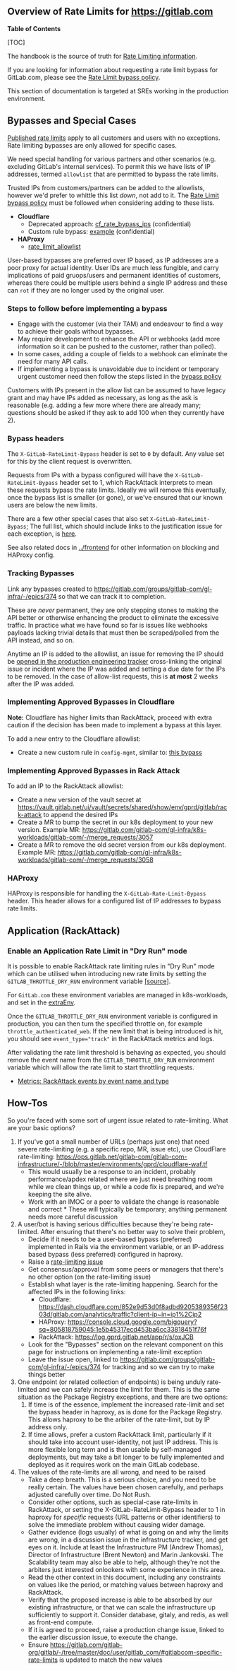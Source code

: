 ## Overview of Rate Limits for <https://gitlab.com>

**Table of Contents**

[TOC]

The handbook is the source of truth for [Rate Limiting information](https://handbook.gitlab.com/handbook/engineering/infrastructure/rate-limiting/).

If you are looking for information about requesting a rate limit bypass for GitLab.com, please see the
[Rate Limit bypass policy](https://handbook.gitlab.com/handbook/engineering/infrastructure/rate-limiting/bypass-policy/).

This section of documentation is targeted at SREs working in the production environment.

## Bypasses and Special Cases

[Published rate limits](https://docs.gitlab.com/ee/user/gitlab_com/index.html#gitlabcom-specific-rate-limits) apply to
all customers and users with no exceptions. Rate limiting bypasses are only allowed for specific cases.

We need special handling for various partners and other scenarios (e.g. excluding GitLab's internal services).
To permit this we have lists of IP addresses, termed `allowlist` that are permitted to bypass the rate limits.

Trusted IPs from customers/partners can be added to the allowlists, however we'd prefer to whittle this list _down_,
not add to it. The [Rate Limit bypass policy](https://handbook.gitlab.com/handbook/engineering/infrastructure/rate-limiting/bypass-policy/)
must be followed when considering adding to these lists.

- **Cloudflare**
  - Deprecated approach: [cf_rate_bypass_ips](https://ops.gitlab.net/gitlab-com/gl-infra/config-mgmt/-/blob/main/environments/gprd/cloudflare-rate-limits-waf-and-rules.tf#L12-33) (confidential)
  - Custom rule bypass: [example](https://ops.gitlab.net/gitlab-com/gl-infra/config-mgmt/-/blob/main/environments/gprd/cloudflare-custom-rules.tf#L156) (confidential)
- **HAProxy**
  - [rate_limit_allowlist](https://gitlab.com/gitlab-com/gl-infra/chef-repo/-/blob/master/roles/gprd-base-haproxy-main-config.json?ref_type=heads#L176)

User-based bypasses are preferred over IP based, as IP addresses are a poor proxy for actual identity.
User IDs are much less fungible, and carry implications of paid gruops/users and permanent identities of customers,
whereas there could be multiple users behind a single IP address and these can `rot` if they are no longer used by the
original user.

### Steps to follow before implementing a bypass

- Engage with the customer (via their TAM) and endeavour to find a way to achieve their goals without bypasses.
- May require development to enhance the API or webhooks (add more information so it can be pushed to the customer, rather than polled).
- In some cases, adding a couple of fields to a webhook can eliminate the need for many API calls.
- If implementing a bypass is unavoidable due to incident or temporary urgent customer need then follow the steps listed in the [bypass policy](https://handbook.gitlab.com/handbook/engineering/infrastructure/rate-limiting/bypass-policy/#process-to-request-a-bypass)

Customers with IPs present in the allow list can be assumed to have legacy grant and may have IPs added as necessary,
as long as the ask is reasonable (e.g. adding a few more where there are already many; questions should be asked if they ask
to add 100 when they currently have 2).

### Bypass headers

The `X-GitLab-RateLimit-Bypass` header is set to `0` by default. Any value set for this by the client request is overwritten.

Requests from IPs with a bypass configured will have the `X-GitLab-RateLimit-Bypass` header set to 1, which RackAttack
interprets to mean these requests bypass the rate limits. Ideally we will remove this eventually, once the bypass list
is smaller (or gone), or we've ensured that our known users are below the new limits.

There are a few other special cases that also set `X-GitLab-RateLimit-Bypass`; The full list, which should include links
to the justification issue for each exception, is [here](https://gitlab.com/gitlab-cookbooks/gitlab-haproxy/-/blob/master/templates/default/frontends/https.erb#L49).

See also related docs in [../frontend](../frontend/) for other information on blocking and HAProxy config.

### Tracking Bypasses

Link any bypasses created to <https://gitlab.com/groups/gitlab-com/gl-infra/-/epics/374> so that we can track it to completion.

These are _never_ permanent, they are only stepping stones to making the API better or otherwise enhancing the product to eliminate
the excessive traffic. In practice what we have found so far is issues like webhooks payloads lacking trivial details that
must then be scraped/polled from the API instead, and so on.

Anytime an IP is added to the allowlist, an issue for removing the IP should be [opened in the production engineering tracker](https://gitlab.com/gitlab-com/gl-infra/production-engineering/-/issues/new) cross-linking the original issue or incident where the IP was added and setting a due date for the IPs to be removed. In the case of allow-list requests, this is **at most** 2 weeks after the IP was added.

### Implementing Approved Bypasses in Cloudflare

**Note:** Cloudflare has higher limits than RackAttack, proceed with extra caution if the decision has been made to implement a bypass at this layer.

To add a new entry to the Cloudflare allowlist:

- Create a new custom rule in `config-mgmt`, similar to: [this bypass](https://ops.gitlab.net/gitlab-com/gl-infra/config-mgmt/-/blob/dcf17ff7d43665039167b0f1bde1fc90cb46ba41/environments/gprd/cloudflare-custom-rules.tf#L165-184)

### Implementing Approved Bypasses in Rack Attack

To add an IP to the RackAttack allowlist:

- Create a new version of the vault secret at
  <https://vault.gitlab.net/ui/vault/secrets/shared/show/env/gprd/gitlab/rack-attack>
  to append the desired IPs
- Create a MR to bump the secret in our k8s deployment to your new version. Example MR:
  <https://gitlab.com/gitlab-com/gl-infra/k8s-workloads/gitlab-com/-/merge_requests/3057>
- Create a MR to remove the old secret version from our k8s deployment. Example MR:
  <https://gitlab.com/gitlab-com/gl-infra/k8s-workloads/gitlab-com/-/merge_requests/3058>

### HAProxy

HAProxy is responsible for handling the `X-GitLab-Rate-Limit-Bypass` header. This header allows for a configured list of IP addresses to bypass rate limits.

## Application (RackAttack)

### Enable an Application Rate Limit in "Dry Run" mode

It is possible to enable RackAttack rate limiting rules in "Dry Run" mode
which can be utilised when introducing new rate limits
by setting the `GITLAB_THROTTLE_DRY_RUN` environment variable
[[source]](https://docs.gitlab.com/ee/administration/settings/user_and_ip_rate_limits.html#try-out-throttling-settings-before-enforcing-them).

For `GitLab.com` these environment variables are managed in k8s-workloads,
and set in the [extraEnv](https://gitlab.com/gitlab-com/gl-infra/k8s-workloads/gitlab-com/-/blob/donna/dry-run-authenticated-rate-limits/releases/gitlab/values/gprd.yaml.gotmpl?ref_type=heads#L359).

Once the `GITLAB_THROTTLE_DRY_RUN` environment variable is configured in production,
you can then turn the specified throttle on, for example `throttle_authenticated_web`.
If the new limit that is being introduced is hit,
you should see `event_type="track"` in the RackAttack metrics and logs.

After validating the rate limit threshold is behaving as expected,
you should remove the event name from the `GITLAB_THROTTLE_DRY_RUN` environment variable
which will allow the rate limit to start throttling requests.

- [Metrics: RackAttack events by event name and type](https://dashboards.gitlab.net/goto/XVO2kVvNg?orgId=1)


## How-Tos

So you're faced with some sort of urgent issue related to rate-limiting. What are your basic options?

1. If you've got a small number of URLs (perhaps just one) that need severe rate-limiting (e.g. a specific repo, MR,
   issue etc), use CloudFlare rate-limiting:
   <https://ops.gitlab.net/gitlab-com/gitlab-com-infrastructure/-/blob/master/environments/gprd/cloudflare-waf.tf>
   - This would usually be a response to an incident, probably performance/apdex related where we just need breathing
   room while we clean things up, or while a code fix is prepared, and we're keeping the site alive.
   - Work with an IMOC or a peer to validate the change is reasonable and correct \* These will typically be temporary; anything permanent needs more careful discussion
1. A user/bot is having serious difficulties because they're being rate-limited. After ensuring that
   there's no better way to solve their problem,
   - Decide if it needs to be a user-based bypass (preferred) implemented in Rails via the environment variable, or an
     IP-address based bypass (less preferred) configured in haproxy.
   - Raise a [rate-limiting issue](https://gitlab.com/gitlab-com/gl-infra/reliability/-/issues/new?issuable_template=request-rate-limiting)
   - Get consensus/approval from some peers or managers that there's no other option (on the rate-limiting issue)
   - Establish what layer is the rate-limiting happening. Search for the affected IPs in the following links:
     - Cloudflare: <https://dash.cloudflare.com/852e9d53d0f8adbd9205389356f2303d/gitlab.com/analytics/traffic?client-ip~in=ip1%2Cip2>
     - HAProxy: <https://console.cloud.google.com/bigquery?sq=805818759045:1e5b45317ecd453ba6cc33818451f76f>
     - RackAttack: <https://log.gprd.gitlab.net/app/r/s/oxJCB>
   - Look for the "Bypasses" section on the relevant component on this page for instructions on implementing a rate-limit exception
   - Leave the issue open, linked to <https://gitlab.com/groups/gitlab-com/gl-infra/-/epics/374> for tracking and so we
     can try to make things better
1. One endpoint (or related collection of endpoints) is being unduly rate-limited and we can safely increase the limit for them. This is the same situation as the Package Registry exceptions, and there are two options:
   1. If time is of the essence, implement the increased rate-limit and set the bypass header in haproxy, as is done for the Package Registry. This allows haproxy to be the arbiter of the rate-limit, but by IP address only.
   1. If time allows, prefer a custom RackAttack limit, particularly if it should take into account user-identity, not just IP address. This is more flexible long term and is then usable by self-managed deployments, but may take a bit longer to be fully implemented and deployed as it requires work on the main GitLab codebase.
1. The values of the rate-limits are all wrong, and need to be raised
   - Take a deep breath. This is a serious choice, and you need to be really certain. The values have been chosen
     carefully, and perhaps adjusted carefully over time. Do Not Rush.
   - Consider other options, such as special-case rate-limits in RackAttack, or setting the X-GitLab-RateLimit-Bypass
     header to 1 in haproxy for _specific_ requests (URL patterns or other identifiers) to solve the immediate problem
     without causing wider damage.
   - Gather evidence (logs usually) of what is going on and why the limits are wrong, in a discussion issue in the
     infrastructure tracker, and get eyes on it. Include at least the Infrastructure PM (Andrew Thomas), Director of
     Infrastructure (Brent Newton) and Marin Jankovski. The Scalability team may also be able to help, although they're
     not the arbiters just interested onlookers with some experience in this area.
   - Read the other context in this document, including any constraints on values like the period, or matching values
     between haproxy and RackAttack.
   - Verify that the proposed increase is able to be absorbed by our existing infrastructure, or that we can scale the
     infrastructure up sufficiently to support it. Consider database, gitaly, and redis, as well as front-end compute.
   - If it is agreed to proceed, raise a production change issue, linked to the earlier discussion issue, to execute the
     change.
   - Ensure <https://gitlab.com/gitlab-org/gitlab/-/tree/master/doc/user/gitlab_com/#gitlabcom-specific-rate-limits> is
     updated to match the new values
